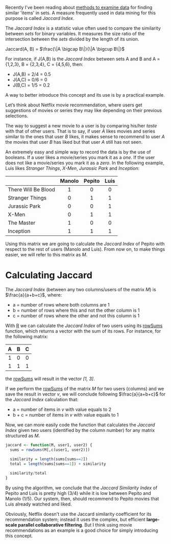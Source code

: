 Recently I've been reading about [methods to examine data](http://infolab.stanford.edu/~ullman/mmds/ch3.pdf) for finding similar 'items' in sets. A measure frequently used in data mining for this purpose is called *Jaccard Index*.

The *Jaccard Index* is a statistic value often used to compare the similarity between *sets* for binary variables. It measures the size ratio of the intersection between the *sets* divided by the length of its union.

Jaccard(A, B) = $\frac{\|A \bigcap B\|}{\|A \bigcup B\|}$

For instance, if J(A,B) is the *Jaccard Index* between sets A and B and A = {1,2,3}, B = {2,3,4}, C = {4,5,6}, then:

- J(A,B) = 2/4 = 0.5
- J(A,C) = 0/6 = 0
- J(B,C) = 1/5 = 0.2

A way to better introduce this concept and its use is by a practical example.

Let’s think about Netflix movie recommendation, where users get suggestions of movies or series they may like depending on their previous selections.

The way to suggest a new movie to a user is by comparing his/her *taste* with that of other users. That is to say, if user *A* likes movies and series similar to the ones that user *B* likes, it makes sense to recommend to user *A* the movies that user *B* has liked but that user *A* still has not seen.

An extremely easy and simple way to record the data is by the use of booleans. If a user likes a movie/series you mark it as a *one*. If the user does not like a movie/series you mark it as a *zero*. In the following example, Luis likes *Stranger Things*, *X-Men*, *Jurassic Park* and *Inception*:


|                     | Manolo | Pepito | Luis   |
| ------------------- |:------:| :-----:|:------:|
| There Will Be Blood | 1      | 0      | 0      |
| Stranger Things     | 0      | 1      | 1      |
| Jurassic Park       | 0      | 0      | 1      |
| X-Men               | 0      | 1      | 1      |
| The Master          | 1      | 0      | 0      |
| Inception           | 1      | 1      | 1      |


Using this matrix we are going to calculate the *Jaccard Index* of Pepito with respect to the rest of users (Manolo and Luis). From now on, to make things easier, we will refer to this matrix as *M*.

# Calculating Jaccard

The *Jaccard Index* (between any two columns/users of the matrix *M*) is $\frac{a}{a+b+c}$, where:

- a = number of rows where both columns are 1
- b = number of rows where this and not the other column is 1
- c = number of rows where the other and not this column is 1

With [R](https://www.r-project.org/) we can calculate the *Jaccard Index* of two users using its [rowSums](http://stat.ethz.ch/R-manual/R-patched/RHOME/library/base/html/colSums.html) function, which returns a vector with the sum of its rows. For instance, for the following matrix:

| A | B | C |
|:-:|:-:|:-:|
| 1 | 0 | 0 |
| 1 | 1 | 1 |

the [rowSums](http://stat.ethz.ch/R-manual/R-patched/RHOME/library/base/html/colSums.html) will result in the vector *[1, 3]*.

If we perform the [rowSums](http://stat.ethz.ch/R-manual/R-patched/RHOME/library/base/html/colSums.html) of the matrix *M* for two users (columns) and we save the result in vector *v*, we will conclude following $\frac{a}{a+b+c}$ for the *Jaccard Index* calculation that:

- a = number of items in *v* with value equals to 2
- b + c = number of items in *v* with value equals to 1

Now, we can more easily code the function that calculates the *Jaccard Index* given two users (identified by the column number) for any matrix structured as *M*.

```R
jaccard <- function(M, user1, user2) {
  sums = rowSums(M[,c(user1, user2)])

  similarity = length(sums[sums==2])
  total = length(sums[sums==1]) + similarity
  
  similarity/total
}
```

By using the algorithm, we conclude that the *Jaccard Similarity Index* of Pepito and Luis is pretty high (3/4) while it is low between Pepito and Manolo (1/5). Our system, then, should recommend to Pepito movies that Luis already watched and liked.

Obviously, Netflix doesn't use the Jaccard similarity coefficient for its recommendation system; instead it uses the complex, but efficient **large-scale parallel collaborative filtering**. But I think using movie recommendations as an example is a good choice for simply introducing this concept.
